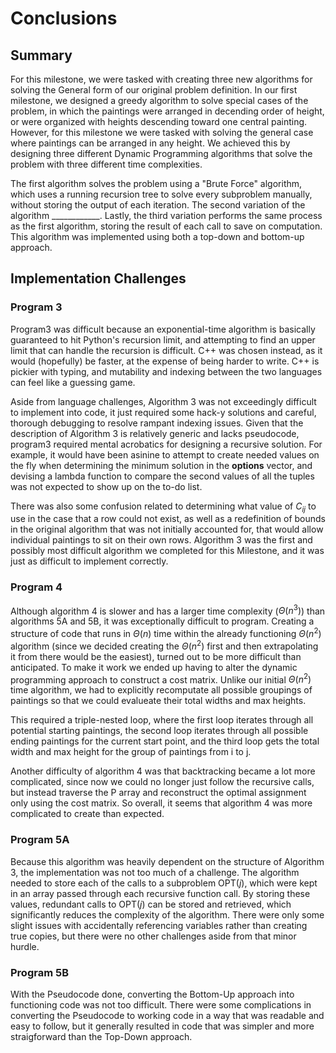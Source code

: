 # Conclusions

## Summary
For this milestone, we were tasked with creating three new algorithms for solving the General form of our original problem definition. In our first milestone, we designed a greedy algorithm to solve special cases of the problem, in which the paintings were arranged in decending order of height, or were organized with heights descending toward one central painting. However, for this milestone we were tasked with solving the general case where paintings can be arranged in any height. We achieved this by designing three different Dynamic Programming algorithms that solve the problem with three different time complexities.

The first algorithm solves the problem using a "Brute Force" algorithm, which uses a running recursion tree to solve every subproblem manually, without storing the output of each iteration. The second variation of the algorithm ____________. Lastly, the third variation performs the same process as the first algorithm, storing the result of each call to save on computation. This algorithm was implemented using both a top-down and bottom-up approach.

## Implementation Challenges
### Program 3
Program3 was difficult because an exponential-time algorithm is basically guaranteed to hit Python's recursion limit, and attempting to find an upper limit that can handle the recursion is difficult. C++ was chosen instead, as it would (hopefully) be faster, at the expense of being harder to write. C++ is pickier with typing, and mutability and indexing between the two languages can feel like a guessing game. 

Aside from language challenges, Algorithm 3 was not exceedingly difficult to implement into code, it just required some hack-y solutions and careful, thorough debugging to resolve rampant indexing issues. Given that the description of Algorithm 3 is relatively generic and lacks pseudocode, program3 required mental acrobatics for designing a recursive solution. For example, it would have been asinine to attempt to create needed values on the fly when determining the minimum solution in the __options__ vector, and devising a lambda function to compare the second values of all the tuples was not expected to show up on the to-do list. 

There was also some confusion related to determining what value of $C_{ij}$ to use in the case that a row could not exist, as well as a redefinition of bounds in the original algorithm that was not initially accounted for, that would allow individual paintings to sit on their own rows. Algorithm 3 was the first and possibly most difficult algorithm we completed for this Milestone, and it was just as difficult to implement correctly. 

### Program 4
Although algorithm 4 is slower and has a larger time complexity ($\Theta(n^3)$) than algorithms 5A and 5B, it was exceptionally difficult to program. Creating a structure of code that runs in $\Theta(n)$ time within the already functioning $\Theta(n^2)$ algorithm (since we decided creating the $\Theta(n^2)$ first and then extrapolating it from there would be the easiest), turned out to be more difficult than anticipated. To make it work we ended up having to alter the dynamic programming approach to construct a cost matrix. Unlike our initial $\Theta(n^2)$ time algorithm, we had to explicitly recomputate all possible groupings of paintings so that we could evalueate their total widths and max heights.

This required a triple-nested loop, where the first loop iterates through all potential starting paintings, the second loop iterates through all possible ending paintings for the current start point, and the third loop gets the total width and max height for the group of paintings from i to j.

Another difficulty of algorithm 4 was that backtracking became a lot more complicated, since now we could no longer just follow the recursive calls, but instead traverse the P array and reconstruct the optimal assignment only using the cost matrix. So overall, it seems that algorithm 4 was more complicated to create than expected.

### Program 5A
Because this algorithm was heavily dependent on the structure of Algorithm 3, the implementation was not too much of a challenge. The algorithm needed to store each of the calls to a subproblem $\text{OPT}(j)$, which were kept in an array passed through each recursive function call. By storing these values, redundant calls to $\text{OPT}(j)$ can be stored and retrieved, which significantly reduces the complexity of the algorithm. There were only some slight issues with accidentally referencing variables rather than creating true copies, but there were no other challenges aside from that minor hurdle.

### Program 5B
With the Pseudocode done, converting the Bottom-Up approach into functioning code was not too difficult. There were some complications in converting the Pseudocode to working code in a way that was readable and easy to follow, but it generally resulted in code that was simpler and more straigforward than the Top-Down approach.
